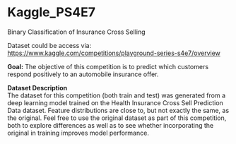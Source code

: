# Kaggle_PS4E7
Binary Classification of Insurance Cross Selling

Dataset could be access via: <br/>
https://www.kaggle.com/competitions/playground-series-s4e7/overview

__Goal:__ The objective of this competition is to predict which customers respond positively to an automobile insurance offer.

__Dataset Description__ <br/>
The dataset for this competition (both train and test) was generated from a deep learning model trained on the Health Insurance Cross Sell Prediction Data dataset. Feature distributions are close to, but not exactly the same, as the original. Feel free to use the original dataset as part of this competition, both to explore differences as well as to see whether incorporating the original in training improves model performance.
<br/>
